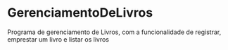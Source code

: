 # GerenciamentoDeLivros
Programa de gerenciamento de Livros, com a funcionalidade de registrar, emprestar um livro e listar os livros
